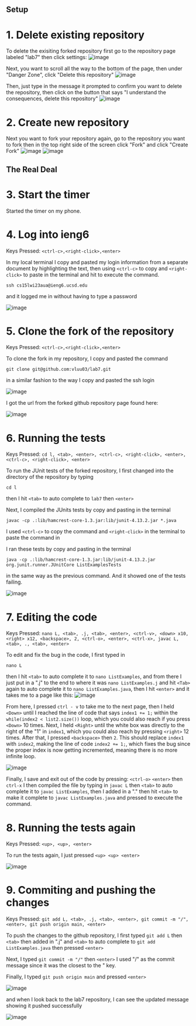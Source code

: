 ## Setup
# 1. Delete existing repository
To delete the exisiting forked repository first go to the repository page labeled "lab7" then click settings:
![image](https://user-images.githubusercontent.com/122576325/221054502-b2005fe0-af34-47a0-8537-072c066c9576.png)

Next, you want to scroll all the way to the bottom of the page, then under "Danger Zone", click "Delete this repository"
![image](https://user-images.githubusercontent.com/122576325/221054607-df95a823-9d13-428e-aa6a-ff3786a0e83b.png)

Then, just type in the message it prompted to confirm you want to delete the repository, then click 
on the button that says "I understand the consequences, delete this repository"
![image](https://user-images.githubusercontent.com/122576325/221055019-db492111-3b03-4990-89dc-44c9f5f22a51.png)


# 2. Create new repository
Next you want to fork your repository again, go to the repository you want to fork
then in the top right side of the screen click "Fork" and click "Create Fork"
![image](https://user-images.githubusercontent.com/122576325/221055211-2b5b248a-e810-4dbf-953c-5a28cc038824.png)
![image](https://user-images.githubusercontent.com/122576325/221055369-723492da-89c5-44eb-aa77-60b7f9767e82.png)

## The Real Deal

# 3. Start the timer
Started the timer on my phone.

# 4. Log into ieng6
Keys Pressed: ```<ctrl-c>,<right-click>,<enter>```

In my local terminal I copy and pasted my login information from a separate document by highlighting the text, then using
```<ctrl-c>``` to copy and ```<right-click>``` to paste in the terminal and hit <enter> to execute the command.
```
ssh cs15lwi23aua@ieng6.ucsd.edu
```
and it logged me in without having to type a password

![image](https://user-images.githubusercontent.com/122576325/221056459-8bd39638-ff27-4a3c-80e1-c1763e032b62.png)

# 5. Clone the fork of the repository
Keys Pressed: ```<ctrl-c>,<right-click>,<enter>```

To clone the fork in my repository, I copy and pasted the command 
```
git clone git@github.com:vluu03/lab7.git
```
in a similar fashion to the way I copy and pasted the ssh login
  
![image](https://user-images.githubusercontent.com/122576325/221057318-3a6fdef2-52db-416a-bdd9-04a8eed2d4a2.png)

I got the url from the forked github repository page found here:
  
![image](https://user-images.githubusercontent.com/122576325/221056914-83dc7e31-1cd0-41a0-b7fb-d07581fa4a39.png)
 

# 6. Running the tests
Keys Pressed: ```cd l, <tab>, <enter>, <ctrl-c>, <right-click>, <enter>, <ctrl-c>, <right-click>, <enter>```

To run the JUnit tests of the forked repository, I first changed into the directory of the repository by typing
  ```
  cd l
  ```
  then I hit ```<tab>``` to auto complete to ```lab7``` then ```<enter>```
 
 Next, I compiled the JUnits tests by copy and pasting in the terminal
 ```
 javac -cp .:lib/hamcrest-core-1.3.jar:lib/junit-4.13.2.jar *.java
 ```
 I used ```<ctrl-c>``` to copy the command and ```<right-click>``` in the terminal
 to paste the command in
 
 I ran these tests by copy and pasting in the terminal
 ```
 java -cp .:lib/hamcrest-core-1.3.jar:lib/junit-4.13.2.jar org.junit.runner.JUnitCore ListExamplesTests
 ```
 in the same way as the previous command. And it showed one of the tests failing.
 
 ![image](https://user-images.githubusercontent.com/122576325/221313251-32d841b0-d894-4164-94d8-c415cab1f4ca.png)
 
# 7. Editing the code
Keys Pressed: ```nano L, <tab>, .j, <tab>, <enter>, <ctrl-v>, <down> x10, <right> x12, <backspace>, 2, <ctrl-o>, <enter>, <ctrl-x>, javac L, <tab>, ., <tab>, <enter>```
 
To edit and fix the bug in the code, I first typed in
```
nano L
```
then I hit ```<tab>``` to auto complete it to ```nano ListExamples```, and from there I just put in a ".j" to the end to where it was ```nano ListExamples.j``` and hit ```<Tab>``` again to auto complete it to ```nano ListExamples.java```, then I hit ```<enter>``` and it takes me to a page like this:
![image](https://user-images.githubusercontent.com/122576325/221317384-bda6c4fb-cb09-48aa-a8c4-b506473ba130.png)

From here, I pressed ```ctrl - v``` to take me to the next page, then I held ```<Down>``` until I reached the line of code that says ```index1 += 1;``` within the ```while(index2 < list2.size())``` loop, which you could also reach if you press ```<Down>``` 10 times.
Next, I held ```<Right>``` until the white box was directly to the right of the "1" in ```index1```, which you could also reach by pressing ```<right>``` 12 times.
After that, I pressed ```<backspace>``` then ```2```.
This should replace ```index1``` with ```index2```, making the line of code ```index2 += 1;```, which fixes the bug since the proper index is now getting incremented, meaning there is no more infinite loop.

![image](https://user-images.githubusercontent.com/122576325/221319235-1f11202d-3996-4590-b289-2f62e6728f87.png)

Finally, I save and exit out of the code by pressing:
```<ctrl-o>``` ```<enter>``` then ```ctrl-x```
I then compiled the file by typing in ```javac L``` then ```<tab>``` to auto complete it to ```javac ListExamples```, then I added in a "." then hit ```<tab>``` to make it complete to ```javac ListExamples.java``` and pressed <enter> to execute the command.

# 8. Running the tests again
Keys Pressed: ```<up>, <up>, <enter>```

To run the tests again, I just pressed ```<up> <up> <enter>```

![image](https://user-images.githubusercontent.com/122576325/221320587-f9d66cd2-115a-4741-a3d1-73c31bbfbb8e.png)

# 9. Commiting and pushing the changes
Keys Pressed: ```git add L, <tab>, .j, <tab>, <enter>, git commit -m "/", <enter>, git push origin main, <enter>```

To push the changes to the github repository, I first typed 
```git add L``` then ```<tab>``` then added in ".j" and ```<tab>``` to auto complete to 
```git add ListExamples.java``` then pressed ```<enter>```

Next, I typed ```git commit -m "/"``` then ```<enter>```
I used "/" as the commit message since it was the closest to the " key.

Finally, I typed ```git push origin main``` and pressed ```<enter>```

![image](https://user-images.githubusercontent.com/122576325/221320884-0b76f42d-45af-4fc5-910d-8a6b39c1c050.png)

and when I look back to the lab7 repository, I can see the updated message showing it pushed successfully

![image](https://user-images.githubusercontent.com/122576325/221321561-7e702299-5806-4643-ac08-52fc12b688b6.png)




 


  
  





